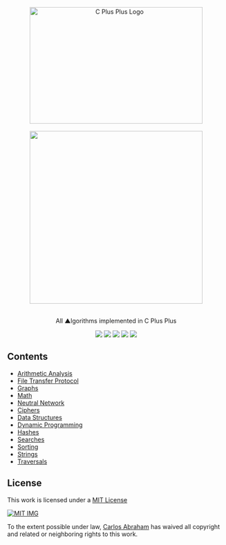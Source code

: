 <div align="center">
	<img width="400" height="270" src="http://konpa.github.io/devicon/devicon.git/icons/cplusplus/cplusplus-original.svg" alt="C Plus Plus Logo">
	<br>
	<br>
	<img src="https://cdn.abranhe.com/projects/algorithms/algorithms.svg" width="400px">
  <br>
	<br>
  <p>All ▲lgorithms implemented in C Plus Plus</p>
  <a href="https://algorithms.abranhe.com"><img src="https://img.shields.io/badge/All-%E2%96%B2llgorithms-700606.svg"></a>
  <a href="https://github.com/abranhe/algorithms/blob/master/LICENSE"><img src="https://img.shields.io/github/license/abranhe/algorithms.svg" /></a>
  <a href="https://cash.me/$abranhe"><img src="https://cdn.abraham.gq/badges/cash-me.svg"></a>
	<a href="https://www.patreon.com/abranhe"><img src="https://cdn.abraham.gq/badges/patreon.svg" /></a>
	<a href="https://paypal.me/abranhe/10"><img src="https://cdn.abraham.gq/badges/paypal.svg" /></a>
  
</div>

## Contents

- [Arithmetic Analysis]()
- [File Transfer Protocol]()
- [Graphs]()
- [Math]()
- [Neutral Network]()
- [Ciphers]()
- [Data Structures]()
- [Dynamic Programming]()
- [Hashes]()
- [Searches]()
- [Sorting]()
- [Strings]()
- [Traversals]()

## License

This work is licensed under a [MIT License](https://github.com/abranhe/algorithms/blob/master/LICENSE)

[![MIT IMG][mit-license]]((https://github.com/abranhe/algorithms/blob/master/LICENSE))

To the extent possible under law, [Carlos Abraham](https://go.abranhe.com/github) has waived all copyright and related or neighboring rights to this work.


[mit-license]: https://cdn.abraham.gq/projects/algorithms/mit-license.png
